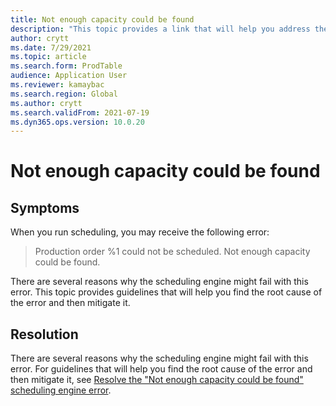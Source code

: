```yaml
---
title: Not enough capacity could be found
description: "This topic provides a link that will help you address the 'Production order %1 could not be scheduled. Not enough capacity could be found' scheduling engine error."
author: crytt
ms.date: 7/29/2021
ms.topic: article
ms.search.form: ProdTable
audience: Application User
ms.reviewer: kamaybac
ms.search.region: Global
ms.author: crytt
ms.search.validFrom: 2021-07-19
ms.dyn365.ops.version: 10.0.20
---
```


# Not enough capacity could be found

## Symptoms

When you run scheduling, you may receive the following error:

> Production order %1 could not be scheduled. Not enough capacity could be found.

There are several reasons why the scheduling engine might fail with this error. This topic provides guidelines that will help you find the root cause of the error and then mitigate it.

## Resolution

There are several reasons why the scheduling engine might fail with this error. For guidelines that will help you find the root cause of the error and then mitigate it, see [Resolve the "Not enough capacity could be found" scheduling engine error](/dynamics365/supply-chain/master-planning/not-enough-capacity-error-resolution.md).
